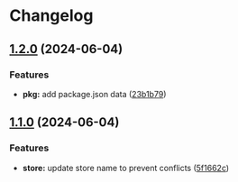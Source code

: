 # Changelog

## [1.2.0](https://github.com/LesFabricants/Fluxie/compare/v1.1.0...v1.2.0) (2024-06-04)


### Features

* **pkg:** add package.json data ([23b1b79](https://github.com/LesFabricants/Fluxie/commit/23b1b79e6a2f5d448cb0e7a6a263b7259a5809c2))

## [1.1.0](https://github.com/LesFabricants/Fluxie/compare/v1.0.0...v1.1.0) (2024-06-04)


### Features

* **store:** update store name to prevent conflicts ([5f1662c](https://github.com/LesFabricants/Fluxie/commit/5f1662cae25ba8c70cc3113bd28014c16d8229d9))
